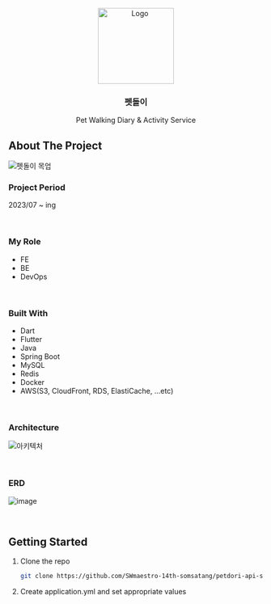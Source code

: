 <!-- PROJECT LOGO -->
<br />
<div align="center">
  <a href="https://github.com/github_username/repo_name">
    <img src="https://github.com/SWmaestro-14th-somsatang/petdori-api-server/assets/65762283/893815cc-1c7f-4887-8aec-4c54e9552705" alt="Logo" width="150">
  </a>

<h3 align="center">펫돌이</h3>

  <p align="center">
    Pet Walking Diary & Activity Service
  </p>
</div>



<!-- ABOUT THE PROJECT -->
## About The Project
![펫돌이 목업](https://github.com/SWmaestro-14th-somsatang/petdori-api-server/assets/65762283/ca276e6a-6c54-456a-ad6c-0c8cb8f4df9e)

### Project Period

2023/07 ~ ing  

<br />  

### My Role
* FE 
* BE
* DevOps

<br />  

### Built With

* Dart
* Flutter
* Java
* Spring Boot
* MySQL
* Redis
* Docker
* AWS(S3, CloudFront, RDS, ElastiCache, ...etc)

<br />  


### Architecture
![아키텍처](https://github.com/SWmaestro-14th-somsatang/petdori-api-server/assets/65762283/82db0e7b-3013-4950-8424-d94724f710c9)

<br />  

### ERD
![image](https://github.com/SWmaestro-14th-somsatang/petdori-api-server/assets/65762283/3b3915fd-01d1-4241-8e54-8daebf116021)

<br />  

<!-- GETTING STARTED -->
## Getting Started

1. Clone the repo
   ```sh
   git clone https://github.com/SWmaestro-14th-somsatang/petdori-api-server.git
   ```
2. Create application.yml and set appropriate values



<!-- MARKDOWN LINKS & IMAGES -->
<!-- https://www.markdownguide.org/basic-syntax/#reference-style-links -->
[contributors-shield]: https://img.shields.io/github/contributors/github_username/repo_name.svg?style=for-the-badge
[contributors-url]: https://github.com/github_username/repo_name/graphs/contributors
[forks-shield]: https://img.shields.io/github/forks/github_username/repo_name.svg?style=for-the-badge
[forks-url]: https://github.com/github_username/repo_name/network/members
[stars-shield]: https://img.shields.io/github/stars/github_username/repo_name.svg?style=for-the-badge
[stars-url]: https://github.com/github_username/repo_name/stargazers
[issues-shield]: https://img.shields.io/github/issues/github_username/repo_name.svg?style=for-the-badge
[issues-url]: https://github.com/github_username/repo_name/issues
[license-shield]: https://img.shields.io/github/license/github_username/repo_name.svg?style=for-the-badge
[license-url]: https://github.com/github_username/repo_name/blob/master/LICENSE.txt
[linkedin-shield]: https://img.shields.io/badge/-LinkedIn-black.svg?style=for-the-badge&logo=linkedin&colorB=555
[linkedin-url]: https://linkedin.com/in/linkedin_username
[product-screenshot]: images/screenshot.png
[Next.js]: https://img.shields.io/badge/next.js-000000?style=for-the-badge&logo=nextdotjs&logoColor=white
[Next-url]: https://nextjs.org/
[React.js]: https://img.shields.io/badge/React-20232A?style=for-the-badge&logo=react&logoColor=61DAFB
[React-url]: https://reactjs.org/
[Vue.js]: https://img.shields.io/badge/Vue.js-35495E?style=for-the-badge&logo=vuedotjs&logoColor=4FC08D
[Vue-url]: https://vuejs.org/
[Angular.io]: https://img.shields.io/badge/Angular-DD0031?style=for-the-badge&logo=angular&logoColor=white
[Angular-url]: https://angular.io/
[Svelte.dev]: https://img.shields.io/badge/Svelte-4A4A55?style=for-the-badge&logo=svelte&logoColor=FF3E00
[Svelte-url]: https://svelte.dev/
[Laravel.com]: https://img.shields.io/badge/Laravel-FF2D20?style=for-the-badge&logo=laravel&logoColor=white
[Laravel-url]: https://laravel.com
[Bootstrap.com]: https://img.shields.io/badge/Bootstrap-563D7C?style=for-the-badge&logo=bootstrap&logoColor=white
[Bootstrap-url]: https://getbootstrap.com
[JQuery.com]: https://img.shields.io/badge/jQuery-0769AD?style=for-the-badge&logo=jquery&logoColor=white
[JQuery-url]: https://jquery.com
